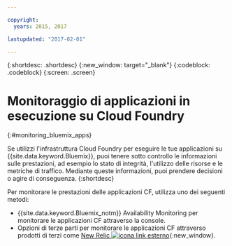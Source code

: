 ```yaml
---

copyright:
  years: 2015, 2017

lastupdated: "2017-02-01"

---
```



{:shortdesc: .shortdesc}
{:new_window: target="_blank"}
{:codeblock: .codeblock}
{:screen: .screen}


# Monitoraggio di applicazioni in esecuzione su Cloud Foundry
 {:#monitoring_bluemix_apps}

Se utilizzi l'infrastruttura Cloud Foundry per eseguire le tue applicazioni su {{site.data.keyword.Bluemix}}, puoi tenere sotto controllo le informazioni sulle prestazioni, ad esempio lo stato di integrità, l'utilizzo delle risorse e le metriche di traffico. Mediante queste informazioni, puoi prendere decisioni o agire di conseguenza.
{:shortdesc}

Per monitorare le prestazioni delle applicazioni CF, utilizza uno dei seguenti metodi:

* {{site.data.keyword.Bluemix_notm}} Availability Monitoring per monitorare le applicazioni CF attraverso la console.
* Opzioni di terze parti per monitorare le applicazioni CF attraverso prodotti di terzi come [New Relic ![icona link esterno](../../../icons/launch-glyph.svg "External link icon")](http://newrelic.com/){:new_window}.




